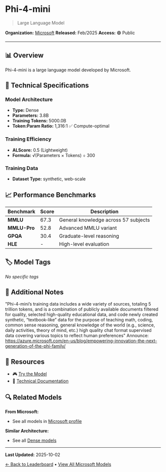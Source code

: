 # Phi-4-mini

> Large Language Model

**Organization:** [Microsoft](../../labs/microsoft.md)
**Released:** Feb/2025
**Access:** 🟢 Public

---

## 📊 Overview

Phi-4-mini is a large language model developed by Microsoft.

## 🔧 Technical Specifications

### Model Architecture
- **Type:** Dense
- **Parameters:** 3.8B
- **Training Tokens:** 5000.0B
- **Token:Param Ratio:** 1,316:1 ✅ Compute-optimal

### Training Efficiency
- **ALScore:** 0.5 (Lightweight)
- **Formula:** √(Parameters × Tokens) ÷ 300

### Training Data
- **Dataset Type:** synthetic, web-scale

## 📈 Performance Benchmarks

| Benchmark | Score | Description |
|-----------|-------|-------------|
| **MMLU** | 67.3 | General knowledge across 57 subjects |
| **MMLU-Pro** | 52.8 | Advanced MMLU variant |
| **GPQA** | 30.4 | Graduate-level reasoning |
| **HLE** | - | High-level evaluation |

## 🏷️ Model Tags

_No specific tags_

## 📝 Additional Notes

"Phi-4-mini’s training data includes a wide variety of sources, totaling 5 trillion tokens, and is a combination of publicly available documents filtered for quality, selected high-quality educational data, and code newly created synthetic, “textbook-like” data for the purpose of teaching math, coding, common sense reasoning, general knowledge of the world (e.g., science, daily activities, theory of mind, etc.) high quality chat format supervised data covering various topics to reflect human preferences" Announce: https://azure.microsoft.com/en-us/blog/empowering-innovation-the-next-generation-of-the-phi-family/

## 🔗 Resources

- 🎮 [Try the Model](https://huggingface.co/microsoft/Phi-4-mini-instruct)
- 📄 [Technical Documentation](https://huggingface.co/microsoft/Phi-4-multimodal-instruct/blob/main/phi_4_mm.tech_report.02252025.pdf)

## 🔍 Related Models

**From Microsoft:**
- See all models in [Microsoft profile](../../labs/microsoft.md)

**Similar Architecture:**
- See all [Dense models](../../architectures/dense.md)

---

**Last Updated:** 2025-10-02

[← Back to Leaderboard](../../README.md) • [View All Microsoft Models](../../labs/microsoft.md)
